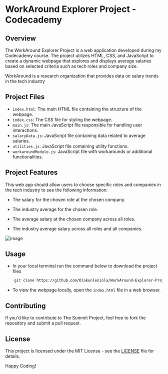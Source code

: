 # WorkAround Explorer Project - Codecademy

## Overview


The WorkAround Explorer Project is a web application developed during my Codecademy course. The project utilizes HTML, CSS, and JavaScript to create a dynamic webpage that explores and displays average salaries based on selected criteria such as tech roles and company size.

WorkAround is a research organization that provides data on salary trends in the tech industry

## Project Files

- `index.html`: The main HTML file containing the structure of the webpage.
- `index.css`: The CSS file for styling the webpage.
- `main.js`: The main JavaScript file responsible for handling user interactions.
- `salaryData.js`: JavaScript file containing data related to average salaries.
- `utilities.js`: JavaScript file containing utility functions.
- `workaroundModule.js`: JavaScript file with workarounds or additional functionalities.

## Project Features

This web app should allow users to choose specific roles and companies in the tech industry to see the following information:

+ The salary for the chosen role at the chosen company.
- The industry average for the chosen role.
+ The average salary at the chosen company across all roles.
- The industry average salary across all roles and all companies.


![image](https://static-assets.codecademy.com/Courses/Learn-JavaScript/Modules/WorkAround%20Explorer%20Demo.gif)

## Usage
+ In your local terminal run the command below to download the project files

```bash
    git clone https://github.com/Olakunleniola/WorkAround-Explorer-Project.git
```

- To view the webpage locally, open the `index.html` file in a web browser.

## Contributing

If you'd like to contribute to The Summit Project, feel free to fork the repository and submit a pull request.

## License

This project is licensed under the MIT License - see the [LICENSE]() file for details.

Happy Coding!

